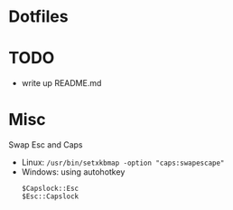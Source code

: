 # Dotfiles

# TODO

- write up README.md

# Misc

Swap Esc and Caps

- Linux:
  `/usr/bin/setxkbmap -option "caps:swapescape"`
- Windows: using autohotkey
  ```
  $Capslock::Esc
  $Esc::Capslock
  ```